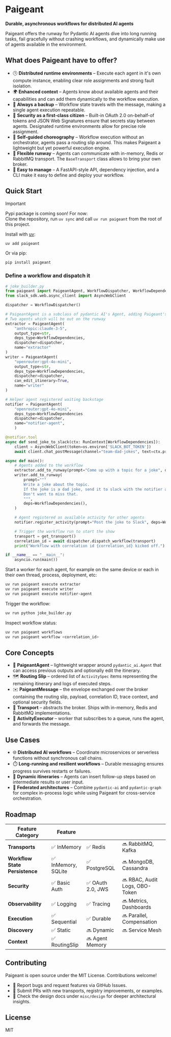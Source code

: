 # Paigeant

**Durable, asynchronous workflows for distributed AI agents**

Paigeant offers the runway for Pydantic AI agents dive into long running tasks, fail gracefully without crashing workflows, and dynamically make use of agents available in the environment. 

## What does Paigeant have to offer?

- 🕒 **Distributed runtime environments** – Execute each agent in it's own compute instance, enabling clear role assignments and strong fault isolation.
- 🌍 **Enhanced context** – Agents know about available agents and their capabilities and can add them dynamically to the workflow execution. 
- 💾 **Always a backup** – Workflow state travels with the message, making a single agent execution repeatable.
- 🔐 **Security as a first-class citizen** – Built-in OAuth 2.0 on-behalf-of tokens and JSON Web Signatures ensure that secrets stay between agents. Designated runtime environments allow for precise role assignment.
- 👯 **Self-guided choreography** – Workflow execution without an orchestrator, agents pass a routing slip around. This makes Paigeant a lightweight but yet powerful execution engine.
- 👠 **Flexible runway** – Agents can communicate with in-memory, Redis or RabbitMQ transport. The `BaseTransport` class allows to bring your own broker.
- 🎯 **Easy to manage** – A FastAPI-style API, dependency injection, and a CLI make it easy to define and deploy your workflow.

## Quick Start
> [!IMPORTANT]
> Pypi package is coming soon! For now:   
> Clone the repository, run `uv sync` and call `uv run paigeant` from the root of this project.

Install with [uv](https://docs.astral.sh/uv/):

```bash
uv add paigeant
```

Or via pip:

```bash
pip install paigeant
```

### Define a workflow and dispatch it

```python
# joke_builder.py
from paigeant import PaigeantAgent, WorkflowDispatcher, WorkflowDependencies, get_transport    
from slack_sdk.web.async_client import AsyncWebClient

dispatcher = WorkflowDispatcher()

# PaigeantAgent is a subclass of pydantic AI's Agent, adding Paigeant's execution capabilities
# Two agents which will be out on the runway
extractor = PaigeantAgent(
    "anthropic:claude-3-5",
    output_type=str,
    deps_type=WorkflowDependencies,
    dispatcher=dispatcher,
    name="extractor"
)
writer = PaigeantAgent(
    "openrouter:gpt-4o-mini",
    output_type=str,
    deps_type=WorkflowDependencies,
    dispatcher=dispatcher,
    can_edit_itinerary=True,
    name="writer"
)

# Helper agent registered waiting backstage
notifier = PaigeantAgent(
    "openrouter:gpt-4o-mini",
    deps_type=WorkflowDependencies
    dispatcher=dispatcher, 
    name="notifier-agent", 
    )

@notifier.tool
async def send_joke_to_slack(ctx: RunContext[WorkflowDependencies]):
    client = AsyncWebClient(token=os.environ['SLACK_BOT_TOKEN'])
    await client.chat_postMessage(channel="team-dad-jokes", text=ctx.previous_output)

async def main():
    # Agents added to the workflow
    extractor.add_to_runway(prompt="Come up with a topic for a joke", deps=WorkflowDependencies())
    writer.add_to_runway(
        prompt="""
        Write a joke about the topic.
        If the joke is a dad joke, send it to slack with the notifier agent.
        Don't want to miss that.
        """,
        deps=WorkflowDependencies(),
    )

    # Agent registered as available activity for other agents
    notifier.register_activity(prompt="Post the joke to Slack", deps=WorkflowDependencies())

    # Trigger the workflow run to start the show
    transport = get_transport()  
    correlation_id = await dispatcher.dispatch_workflow(transport)
    print("Workflow with correlation id {correlation_id} kicked off.")

if __name__ == "__main__":
    asyncio.run(main())
```

Start a worker for each agent, for example on the same device or each in their own thread, process, deployment, etc:

```bash
uv run paigeant execute extractor
uv run paigeant execute writer
uv run paigeant execute notifier-agent
```

Trigger the workflow:
```bash
uv run python joke_builder.py
```

Inspect workflow status:

```bash
uv run paigeant workflows
uv run paigeant workflow <correlation_id>
```

## Core Concepts

- 🤖 **PaigeantAgent** – lightweight wrapper around `pydantic_ai.Agent` that can access previous outputs and optionally edit the itinerary.
- 🗺️ **Routing Slip** – ordered list of `ActivitySpec` items representing the remaining itinerary and logs of executed steps.
- ✉️ **PaigeantMessage** – the envelope exchanged over the broker containing the routing slip, payload, correlation ID, trace context, and optional security fields.
- 📮 **Transport** – abstracts the broker. Ships with in-memory, Redis and RabbitMQ implementations.
- 👷 **ActivityExecutor** – worker that subscribes to a queue, runs the agent, and forwards the message.

## Use Cases

- 🌐 **Distributed AI workflows** – Coordinate microservices or serverless functions without synchronous call chains.
- ⏱️ **Long-running and resilient workflows** – Durable messaging ensures progress survives restarts or failures.
- 🔄 **Dynamic itineraries** – Agents can insert follow-up steps based on intermediate results or user input.
- 🤝 **Federated architectures** – Combine `pydantic-ai` and `pydantic-graph` for complex in-process logic while using Paigeant for cross-service orchestration.

## Roadmap

| Feature Category | Feature |  |  |
|------------------|-------------|------------|------------|
| **Transports** | ✅ InMemory | ✅ Redis | 🔜 RabbitMQ, Kafka |
| **Workflow State Persistence** | ✅ InMemory, SQLite | ✅ PostgreSQL | 🔜 MongoDB, Cassandra |
| **Security** | ✅ Basic Auth | ✅ OAuth 2.0, JWS | 🔜 RBAC, Audit Logs, OBO-Token |
| **Observability** | ✅ Logging | ✅ Tracing | 🔜 Metrics, Dashboards |
| **Execution** | ✅ Sequential | ✅ Durable | 🔜 Parallel, Compensation |
| **Discovery** | ✅ Static | 🔜 Dynamic | 🔜 Service Mesh |
| **Context** | ✅ RoutingSlip | 🔜 Agent Memory |

## Contributing

Paigeant is open source under the MIT License. Contributions welcome!

- 🐞 Report bugs and request features via GitHub Issues.
- 🔧 Submit PRs with new transports, registry improvements, or examples.
- 📖 Check the design docs under `misc/design` for deeper architectural insights.

## License

MIT

